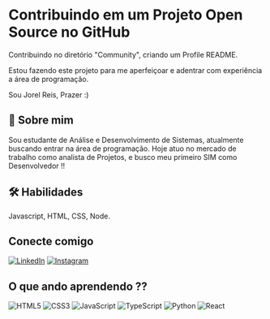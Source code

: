 
# Contribuindo em um Projeto Open Source no GitHub

Contribuindo no diretório "Community", criando um Profile README.

Estou fazendo este projeto para me aperfeiçoar e adentrar com experiência a área de programação. 

Sou Jorel Reis, Prazer :)

## 🚀 Sobre mim
Sou estudante de Análise e Desenvolvimento de Sistemas, atualmente buscando entrar na área de programação. 
Hoje atuo no mercado de trabalho como analista de Projetos, e busco meu primeiro SIM como Desenvolvedor !!


## 🛠 Habilidades
Javascript, HTML, CSS, Node. 

## Conecte comigo
[![LinkedIn](https://img.shields.io/badge/LinkedIn-000?style=for-the-badge&logo=linkedin&logoColor=0E76A8)](https://www.linkedin.com/in/jorelreis/)
[![Instagram](https://img.shields.io/badge/Instagram-000?style=for-the-badge&logo=instagram)](https://www.instagram.com/jorel_reis/)

## O que ando aprendendo ??
![HTML5](https://img.shields.io/badge/HTML5-000?style=for-the-badge&logo=html5)
![CSS3](https://img.shields.io/badge/CSS3-000?style=for-the-badge&logo=css3&logoColor=264CE4)
![JavaScript](https://img.shields.io/badge/JavaScript-000?style=for-the-badge&logo=javascript)
![TypeScript](https://img.shields.io/badge/TypeScript-000?style=for-the-badge&logo=typescript)
![Python](https://img.shields.io/badge/Python-000?style=for-the-badge&logo=python)
![React](https://img.shields.io/badge/React-000?style=for-the-badge&logo=react)

